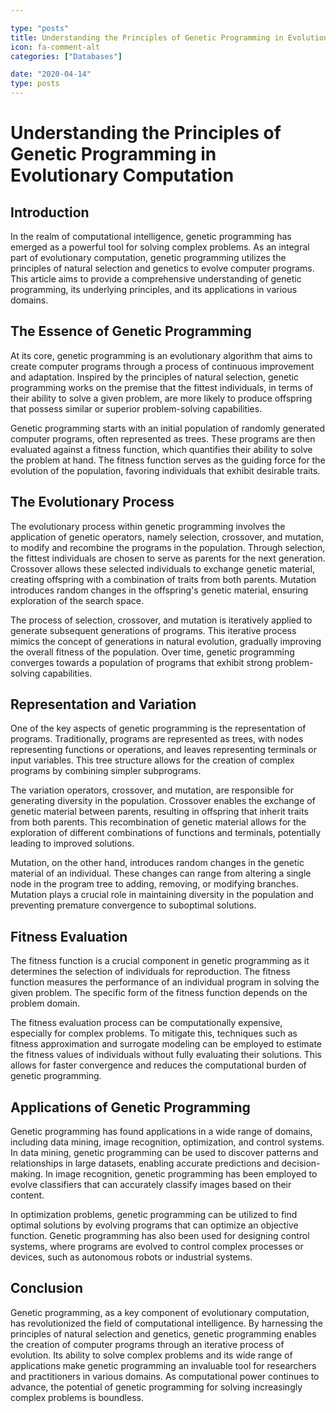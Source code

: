 ```yaml
---

type: "posts"
title: Understanding the Principles of Genetic Programming in Evolutionary Computation
icon: fa-comment-alt
categories: ["Databases"]

date: "2020-04-14"
type: posts
---
```





# Understanding the Principles of Genetic Programming in Evolutionary Computation

## Introduction

In the realm of computational intelligence, genetic programming has emerged as a powerful tool for solving complex problems. As an integral part of evolutionary computation, genetic programming utilizes the principles of natural selection and genetics to evolve computer programs. This article aims to provide a comprehensive understanding of genetic programming, its underlying principles, and its applications in various domains.

## The Essence of Genetic Programming

At its core, genetic programming is an evolutionary algorithm that aims to create computer programs through a process of continuous improvement and adaptation. Inspired by the principles of natural selection, genetic programming works on the premise that the fittest individuals, in terms of their ability to solve a given problem, are more likely to produce offspring that possess similar or superior problem-solving capabilities.

Genetic programming starts with an initial population of randomly generated computer programs, often represented as trees. These programs are then evaluated against a fitness function, which quantifies their ability to solve the problem at hand. The fitness function serves as the guiding force for the evolution of the population, favoring individuals that exhibit desirable traits.

## The Evolutionary Process

The evolutionary process within genetic programming involves the application of genetic operators, namely selection, crossover, and mutation, to modify and recombine the programs in the population. Through selection, the fittest individuals are chosen to serve as parents for the next generation. Crossover allows these selected individuals to exchange genetic material, creating offspring with a combination of traits from both parents. Mutation introduces random changes in the offspring's genetic material, ensuring exploration of the search space.

The process of selection, crossover, and mutation is iteratively applied to generate subsequent generations of programs. This iterative process mimics the concept of generations in natural evolution, gradually improving the overall fitness of the population. Over time, genetic programming converges towards a population of programs that exhibit strong problem-solving capabilities.

## Representation and Variation

One of the key aspects of genetic programming is the representation of programs. Traditionally, programs are represented as trees, with nodes representing functions or operations, and leaves representing terminals or input variables. This tree structure allows for the creation of complex programs by combining simpler subprograms.

The variation operators, crossover, and mutation, are responsible for generating diversity in the population. Crossover enables the exchange of genetic material between parents, resulting in offspring that inherit traits from both parents. This recombination of genetic material allows for the exploration of different combinations of functions and terminals, potentially leading to improved solutions.

Mutation, on the other hand, introduces random changes in the genetic material of an individual. These changes can range from altering a single node in the program tree to adding, removing, or modifying branches. Mutation plays a crucial role in maintaining diversity in the population and preventing premature convergence to suboptimal solutions.

## Fitness Evaluation

The fitness function is a crucial component in genetic programming as it determines the selection of individuals for reproduction. The fitness function measures the performance of an individual program in solving the given problem. The specific form of the fitness function depends on the problem domain.

The fitness evaluation process can be computationally expensive, especially for complex problems. To mitigate this, techniques such as fitness approximation and surrogate modeling can be employed to estimate the fitness values of individuals without fully evaluating their solutions. This allows for faster convergence and reduces the computational burden of genetic programming.

## Applications of Genetic Programming

Genetic programming has found applications in a wide range of domains, including data mining, image recognition, optimization, and control systems. In data mining, genetic programming can be used to discover patterns and relationships in large datasets, enabling accurate predictions and decision-making. In image recognition, genetic programming has been employed to evolve classifiers that can accurately classify images based on their content.

In optimization problems, genetic programming can be utilized to find optimal solutions by evolving programs that can optimize an objective function. Genetic programming has also been used for designing control systems, where programs are evolved to control complex processes or devices, such as autonomous robots or industrial systems.

## Conclusion

Genetic programming, as a key component of evolutionary computation, has revolutionized the field of computational intelligence. By harnessing the principles of natural selection and genetics, genetic programming enables the creation of computer programs through an iterative process of evolution. Its ability to solve complex problems and its wide range of applications make genetic programming an invaluable tool for researchers and practitioners in various domains. As computational power continues to advance, the potential of genetic programming for solving increasingly complex problems is boundless.
